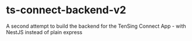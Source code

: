 # ts-connect-backend-v2
A second attempt to build the backend for the TenSing Connect App - with NestJS instead of plain express
